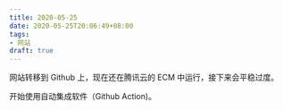 ```yaml
---
title: 2020-05-25
date: 2020-05-25T20:06:49+08:00
tags:
- 网站
draft: true
---
```

网站转移到 Github 上，现在还在腾讯云的 ECM 中运行，接下来会平稳过度。

开始使用自动集成软件（Github Action)。